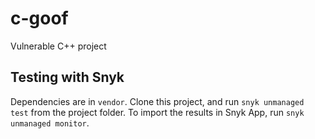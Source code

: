 # c-goof
Vulnerable C++ project

## Testing with Snyk

Dependencies are in `vendor`. Clone this project, and run `snyk unmanaged test` from the project folder. To import the results in Snyk App, run `snyk unmanaged monitor`.
